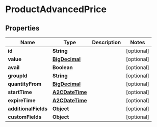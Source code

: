 

# ProductAdvancedPrice

## Properties

Name | Type | Description | Notes
------------ | ------------- | ------------- | -------------
**id** | **String** |  |  [optional]
**value** | [**BigDecimal**](BigDecimal.md) |  |  [optional]
**avail** | **Boolean** |  |  [optional]
**groupId** | **String** |  |  [optional]
**quantityFrom** | [**BigDecimal**](BigDecimal.md) |  |  [optional]
**startTime** | [**A2CDateTime**](A2CDateTime.md) |  |  [optional]
**expireTime** | [**A2CDateTime**](A2CDateTime.md) |  |  [optional]
**additionalFields** | **Object** |  |  [optional]
**customFields** | **Object** |  |  [optional]




